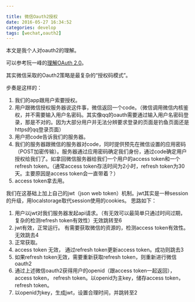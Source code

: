 ```yaml
---

title: 微信Oauth2授权
date: 2016-05-27 16:34:52
categories: develop
tags: [wechat,oauth2]
---
```


本文是我个人对oauth2的理解。
<!--more-->

可以参考阮一峰的[理解OAuth 2.0](http://www.ruanyifeng.com/blog/2014/05/oauth_2_0.html)。

其实微信采取的Oauth2策略是最复杂的“授权码模式”。

步奏是这样的：
1. 我们的app跟用户索要授权。
2. 用户跟微信授权服务器说这件事，微信返回一个code。（微信调用微信内核鉴权，并不需要输入用户名密码。其实像qq的oauth需要通过输入用户名密码登录，那是不对的。因为大部分用户并无法分辨要求登录的页面是钓鱼页面还是https的qq登录页面）
3. 用户把code告诉我们的服务器。
4. 我们的服务器跟微信的服务器对code，同时提供预先在微信设置的应用密码（POST加密传输）。服务器通过应用密码确定我们身份，通过code确定用户授权给我们了。如拿回微信服务器给我们一个用户的access token和一个refresh token。（通常access token存活时间为2小时，refresh token为30天。主要原因是access token会一直带着？）
5. access token拿去用。


我们在这基础上加上自己的jwt（json web token）机制。jwt其实是一种session的升级，用localstorage取代session使用的cookies。
思路如下：

1. 用户以jwt对我们服务器发起api请求。（有无效可以最简单只通过时间过期，复杂的检测refresh token有效性）无效跳转至6
2. jwt有效，正常运行。 有需要获取微信的资源的，检测access token有效性。无效跳去4
3. 正常获取。
4. access token 无效， 通过refresh token更新access token。成功则跳去3
5. 如果refresh token无效，需要重新获取refresh token，则重新进行微信oauth2
6. 通过上述微信oauth2获得用户的openid（跟access token一起返回），access token， refresh token。以openid为主key，储存access token， refresh token。
7. 以openid为key，生成jwt，设置合理时间，并跳转至2
